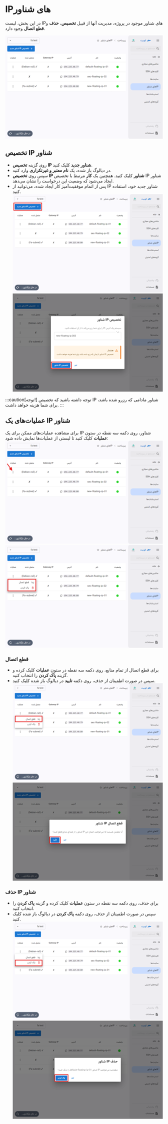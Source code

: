 # IPهای شناور

در این بخش، لیست IPهای شناور موجود در پروژه، مدیریت آنها از قبیل **تخصیص**، **حذف** و **قطع اتصال** وجود دارد.

![Floating IP: floating ip](floating-ips.png)

## تخصیص IP شناور

- روی گزینه **تخصیص IP شناور جدید** کلیک کنید.
- در دیالوگ باز شده، یک **نام معتبر و غیرتکراری** وارد کنید.
- سپس روی **تخصیص IP شناور** کلیک کنید. همچنین یک **کار** مرتبط با تخصیص IP شناور ایجاد می‌شود که وضعیت این درخواست را نشان می‌دهد.
- پس از اتمام موفقیت‌آمیز کار ایجاد شده، می‌توانید از IP شناور جدید خود، استفاده کنید.
  ![Floating IP: new btn](new-floating-ips-btn.png)
  ![Floating IP: assign new](assign-new-floating-ip.png)

:::caution[توجه!]
توجه داشته باشید که تخصیص IP شناور مادامی که رزرو شده باشد، برای شما هزینه خواهد داشت.
:::

## عملیات‌های یک IP شناور

برای مشاهده عملیات‌های ممکن برای یک IP شناور، روی دکمه سه نقطه در ستون **عملیات** کلیک کنید تا لیستی از عملیات‌ها نمایش داده شود:
![Floating IP: options btn](floating-ips-options-btn.png)
![Floating IP: options list](floating-ip-options.png)

### قطع اتصال

- برای قطع اتصال از تمام منابع، روی دکمه سه نقطه در ستون **عملیات** کلیک کرده و گزینه **پاک کردن** را انتخاب کنید.
- سپس در صورت اطمینان از حذف، روی دکمه **تایید** در دیالوگ باز شده کلیک کنید.
  ![Floating IP: unbind](unbind-floating-ip.png)
  ![Floating IP: confirm unbind](confirm-unbind-floating-ip.png)

### حذف IP شناور

- برای حذف، روی دکمه سه نقطه در ستون **عملیات** کلیک کرده و گزینه **پاک کردن** را انتخاب کنید.
- سپس در صورت اطمینان از حذف، روی دکمه **پاک کردن** در دیالوگ باز شده کلیک کنید.
  ![Floating IP: remove](remove-floating-ip.png)
  ![Floating IP: confirm remove](confirm-remove-floating-ip.png)
